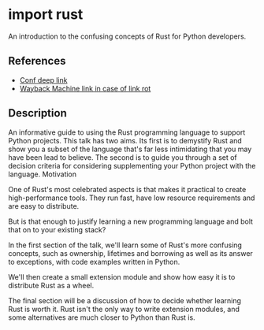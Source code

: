 # import rust

An introduction to the confusing concepts of Rust for Python developers.

## References

- [Conf deep link](https://talks.kiwipycon.nz/kiwi-pycon-2024/talk/8WN3FK/)
- [Wayback Machine link in case of link rot](https://web.archive.org/web/20240827210530/https://talks.kiwipycon.nz/kiwi-pycon-2024/talk/8WN3FK/)

## Description

An informative guide to using the Rust programming language to support Python projects. This talk has two aims. Its first is to demystify Rust and show you a subset of the language that's far less intimidating that you may have been lead to believe. The second is to guide you through a set of decision criteria for considering supplementing your Python project with the language.
Motivation

One of Rust's most celebrated aspects is that makes it practical to create high-performance tools. They run fast, have low resource requirements and are easy to distribute.

But is that enough to justify learning a new programming language and bolt that on to your existing stack?

In the first section of the talk, we'll learn some of Rust's more confusing concepts, such as ownership, lifetimes and borrowing as well as its answer to exceptions, with code examples written in Python.

We'll then create a small extension module and show how easy it is to distribute Rust as a wheel.

The final section will be a discussion of how to decide whether learning Rust is worth it. Rust isn't the only way to write extension modules, and some alternatives are much closer to Python than Rust is.
